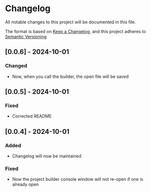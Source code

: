 # Changelog

All notable changes to this project will be documented in this file.

The format is based on [Keep a Changelog](https://keepachangelog.com/en/1.1.0/),
and this project adheres to [Semantic Versioning](https://semver.org/spec/v2.0.0.html).

## [0.0.6] - 2024-10-01

### Changed

- Now, when you call the builder, the open file will be saved

## [0.0.5] - 2024-10-01

### Fixed

- Corrected README

## [0.0.4] - 2024-10-01

### Added

- Changelog will now be maintained

### Fixed

- Now the project builder console window will not re-open if one is already open
